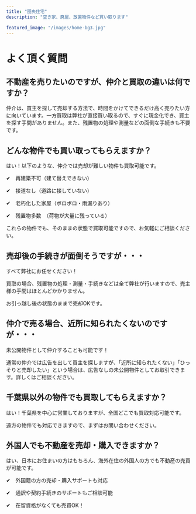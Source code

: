 ```yaml
---
title: "圏央住宅"
description: "空き家、廃屋、放置物件など買い取ります"

featured_image: "/images/home-bg3.jpg"
---
```




# よく頂く質問
## 不動産を売りたいのですが、仲介と買取の違いは何ですか？
仲介は、買主を探して売却する方法で、時間をかけてできるだけ高く売りたい方に向いています。一方買取は弊社が直接買い取るので、すぐに現金化でき、買主を探す手間がありません。また、残置物の処理や測量などの面倒な手続きも不要です。

## どんな物件でも買い取ってもらえますか？

はい！以下のような、仲介では売却が難しい物件も買取可能です。

✔　再建築不可（建て替えできない）

✔　接道なし（道路に接していない）

✔　老朽化した家屋（ボロボロ・雨漏りあり）

✔　残置物多数　（荷物が大量に残っている）

これらの物件でも、そのままの状態で買取可能ですので、お気軽にご相談ください。

## 売却後の手続きが面倒そうですが・・・

すべて弊社にお任せください！

買取の場合、残置物の処理・測量・手続きなどは全て弊社が行いますので、売主様の手間はほとんどかかりません。

お引っ越し後の状態のままで売却OKです。

## 仲介で売る場合、近所に知られたくないのですが・・・

未公開物件として仲介することも可能です！

通常の仲介では広告を出して買主を探しますが、「近所に知られたくない」「ひっそりと売却したい」という場合は、広告なしの未公開物件としてお取引できます。詳しくはご相談ください。

## 千葉県以外の物件でも買取してもらえますか？

はい！千葉県を中心に営業しておりますが、全国どこでも買取対応可能です。

遠方の物件でも対応できますので、まずはお問い合わせください。

## 外国人でも不動産を売却・購入できますか？

はい、日本にお住まいの方はもちろん、海外在住の外国人の方でも不動産の売買が可能です。

✔　外国籍の方の売却・購入サポートも対応

✔　通訳や契約手続きのサポートもご相談可能

✔　在留資格がなくても売買OK！